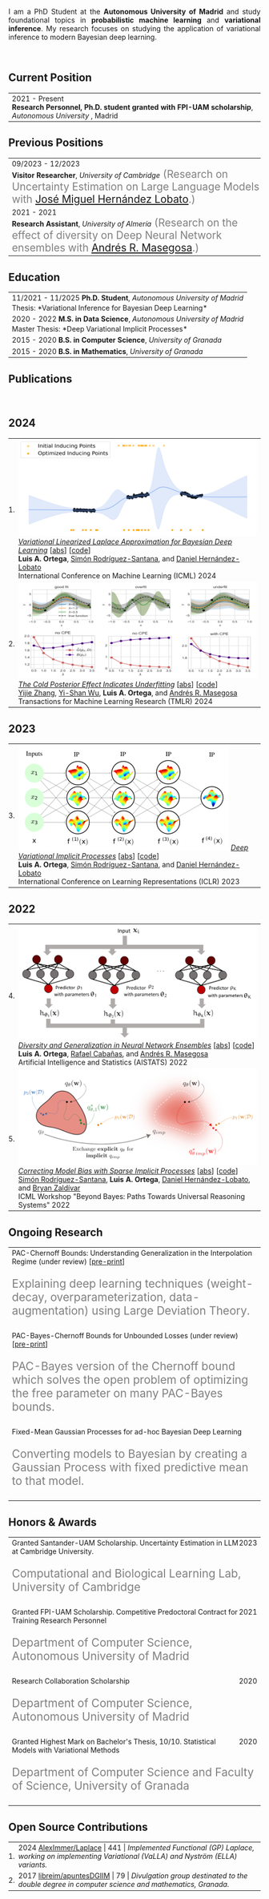 <p align='justify'>
I am a PhD Student at the
<b>Autonomous University of Madrid</b>
and study foundational topics in <b>probabilistic machine learning</b> and
<b>variational inference</b>.
My research focuses on studying the application of variational inference to modern Bayesian deep learning.
</p><br>


## <i class="fa fa-chevron-right"></i> Current Position

<table class="table table-hover">
  <tr>
    <td style='padding-right:0;'>
      <span class='cvdate'>2021&nbsp;-&nbsp;Present</span>
      <p markdown="1" style='margin: 0'><strong>Research Personnel, Ph.D. student granted with FPI-UAM scholarship</strong>, <em>Autonomous University</em>          , Madrid
</p>
    </td>
  </tr>
</table>


## <i class="fa fa-chevron-right"></i> Previous Positions
<table class="table table-hover">
<tr>
  <td style='padding-right:0;'>
<span class='cvdate'>09/2023&nbsp;-&nbsp;12/2023</span>
<p markdown="1" style='margin: 0'><strong>Visitor Researcher</strong>, <em>University of Cambridge</em><span markdown="1" style="color:grey;font-size:1.3rem;margin: 0">
(Research on Uncertainty Estimation on Large Language Models with <a href="https://jmhl.org/" target="_blank">José Miguel Hernández Lobato</a>.)
</span></p>
  </td>
</tr>
<tr>
  <td style='padding-right:0;'>
<span class='cvdate'>2021&nbsp;-&nbsp;2021</span>
<p markdown="1" style='margin: 0'><strong>Research Assistant</strong>, <em>University of Almería</em><span markdown="1" style="color:grey;font-size:1.3rem;margin: 0">
(Research on the effect of diversity on Deep Neural Network ensembles with <a href="https://andresmasegosa.github.io/" target="_blank">Andrés R. Masegosa</a>.)
</span></p>
  </td>
</tr>
</table>


## <i class="fa fa-chevron-right"></i> Education

<table class="table table-hover">
  <tr>
    <td>
      <span class='cvdate'>11/2021&nbsp;-&nbsp;11/2025</span>
      <strong>Ph.D. Student</strong>, <em>Autonomous University of Madrid</em>
      <br>
        <p style='margin-top:-1em;margin-bottom:0em' markdown='1'>
        <br> Thesis: *Variational Inference for Bayesian Deep Learning*
        </p>
    </td>
  </tr>
  <tr>
    <td>
      <span class='cvdate'>2020&nbsp;-&nbsp;2022</span>
      <strong>M.S. in Data Science</strong>, <em>Autonomous University of Madrid</em>
      <br>
        <p style='margin-top:-1em;margin-bottom:0em' markdown='1'>
        <br> Master Thesis: *Deep Variational Implicit Processes*
        </p>
    </td>
  </tr>
  <tr>
    <td>
      <span class='cvdate'>2015&nbsp;-&nbsp;2020</span>
      <strong>B.S. in Computer Science</strong>, <em>University of Granada</em>
      <br>
    </td>
  </tr>
  <tr>
    <td>
      <span class='cvdate'>2015&nbsp;-&nbsp;2020</span>
      <strong>B.S. in Mathematics</strong>, <em>University of Granada</em>
      <br>
    </td>
  </tr>
</table>


## <i class="fa fa-chevron-right"></i> Publications

<!-- [<a href="https://github.com/bamos/cv/blob/master/publications/all.bib">BibTeX</a>] -->
<!-- Representative publications that I am a primary author on are -->
<!-- <span style='background-color: #ffffd0'>highlighted.</span> -->
<br>
<!-- [<a href="https://scholar.google.com/citations?user=1Ly8qeoAAAAJ">Google Scholar</a>; 14+ citations, h-index: 1+] -->

<h2>2024</h2>
<table class="table table-hover">

<tr id="tr-ortega2024variational" >
<td align='right' style='padding-left:0;padding-right:0;'>
1.
</td>
<td>
<a href='https://proceedings.mlr.press/v235/ortega24a.html' target='_blank'><img src="images/publications/ortega2024variational.png" onerror="this.style.display='none'" class="publicationImg"/></a> 
<em><a href='https://proceedings.mlr.press/v235/ortega24a.html' target='_blank'>Variational Linearized Laplace Approximation for Bayesian Deep Learning</a> </em> 
[<a href='javascript:;'
    onclick='$("#abs_ortega2024variational").toggle()'>abs</a>] [<a href='https://github.com/Ludvins/Variational-LLA' target='_blank'>code</a>] <br>
<strong>Luis&nbsp;A.&nbsp;Ortega</strong>, <a href='https://www.iit.comillas.edu/personas/srsantana' target='_blank'>Simón&nbsp;Rodríguez-Santana</a>, and <a href='https://dhnzl.org' target='_blank'>Daniel&nbsp;Hernández-Lobato</a><br>
International Conference on Machine Learning (ICML) 2024  <br>

<div id="abs_ortega2024variational" style="text-align: justify; display: none" markdown="1">
<br> 
The Linearized Laplace Approximation (LLA) has been recently used to perform uncertainty estimation on the predictions of pre-trained deep neural networks (DNNs). However, its widespread application is hindered by significant computational costs, particularly in scenarios with a large number of training points or DNN parameters. Consequently, additional approximations of LLA, such as Kronecker-factored or diagonal approximate GGN matrices, are utilized, potentially compromising the model's performance. To address these challenges, we propose a new method for approximating LLA using a variational sparse Gaussian Process (GP). Our method is based on the dual RKHS formulation of GPs and retains, as the predictive mean, the output of the original DNN. Furthermore, it allows for efficient stochastic optimization, which results in sub-linear training time in the size of the training dataset. Specifically, its training cost is independent of the number of training points. We compare our proposed method against accelerated LLA (ELLA), which relies on the Nyström approximation, as well as other LLA variants employing the sample-then-optimize principle. Experimental results, both on regression and classification datasets, show that our method outperforms these already existing efficient variants of LLA, both in terms of the quality of the predictive distribution and in terms of total computational time.
</div>

</td>
</tr>


<tr id="tr-zhang2024cold" >
<td align='right' style='padding-left:0;padding-right:0;'>
2.
</td>
<td>
<a href='https://openreview.net/forum?id=GZORXGxHHT' target='_blank'><img src="images/publications/zhang2024cold.png" onerror="this.style.display='none'" class="publicationImg"/></a> 
<em><a href='https://openreview.net/forum?id=GZORXGxHHT' target='_blank'>The Cold Posterior Effect Indicates Underfitting</a> </em> 
[<a href='javascript:;'
    onclick='$("#abs_zhang2024cold").toggle()'>abs</a>] [<a href='https://github.com/pyijiezhang/cpe-underfit' target='_blank'>code</a>] <br>
<a href='https://sites.google.com/view/yijiezhang/home' target='_blank'>Yijie&nbsp;Zhang</a>, <a href='https://sites.google.com/view/yishanwu/home' target='_blank'>Yi-Shan&nbsp;Wu</a>, <strong>Luis&nbsp;A.&nbsp;Ortega</strong>, and <a href='https://andresmasegosa.github.io/' target='_blank'>Andrés&nbsp;R.&nbsp;Masegosa</a><br>
Transactions for Machine Learning Research (TMLR) 2024  <br>

<div id="abs_zhang2024cold" style="text-align: justify; display: none" markdown="1">
<br> 
The cold posterior effect (CPE) (Wenzel et al., 2020) in Bayesian deep learning shows that, for posteriors with a temperature T<1, the resulting posterior predictive could have better performance than the Bayesian posterior (T=1). As the Bayesian posterior is known to be optimal under perfect model specification, many recent works have studied the presence of CPE as a model misspecification problem, arising from the prior and/or from the likelihood. In this work, we provide a more nuanced understanding of the CPE as we show that misspecification leads to CPE only when the resulting Bayesian posterior underfits. In fact, we theoretically show that if there is no underfitting, there is no CPE. Furthermore, we show that these tempered posteriors with (T<1) are indeed proper Bayesian posteriors with a different combination of likelihood and prior parameterized by $T$. This observation validates the adjustment of the temperature hyperparameter T as a straightforward approach to mitigate underfitting in the Bayesian posterior. In essence, we show that by fine-tuning the temperature T we implicitly utilize alternative Bayesian posteriors, albeit with less misspecified likelihood and prior distributions.
</div>

</td>
</tr>

</table>
<h2>2023</h2>
<table class="table table-hover">

<tr id="tr-ortega2023deep" >
<td align='right' style='padding-left:0;padding-right:0;'>
3.
</td>
<td>
<a href='https://openreview.net/forum?id=8aeSJNbmbQq' target='_blank'><img src="images/publications/ortega2023deep.png" onerror="this.style.display='none'" class="publicationImg"/></a> 
<em><a href='https://openreview.net/forum?id=8aeSJNbmbQq' target='_blank'>Deep Variational Implicit Processes</a> </em> 
[<a href='javascript:;'
    onclick='$("#abs_ortega2023deep").toggle()'>abs</a>] [<a href='https://github.com/Ludvins/2023-ICLR-DVIP' target='_blank'>code</a>] <br>
<strong>Luis&nbsp;A.&nbsp;Ortega</strong>, <a href='https://www.iit.comillas.edu/personas/srsantana' target='_blank'>Simón&nbsp;Rodríguez-Santana</a>, and <a href='https://dhnzl.org' target='_blank'>Daniel&nbsp;Hernández-Lobato</a><br>
International Conference on Learning Representations (ICLR) 2023  <br>

<div id="abs_ortega2023deep" style="text-align: justify; display: none" markdown="1">
<br> 
Implicit processes (IPs) are a generalization of Gaussian processes (GPs). IPs may lack a closed-form expression but are easy to sample from. Examples include, among others, Bayesian neural networks or neural samplers. IPs can be used as priors over functions, resulting in flexible models with well-calibrated prediction uncertainty estimates. Methods based on IPs usually carry out function-space approximate inference, which overcomes some of the difficulties of parameter-space approximate inference. Nevertheless, the approximations employed often limit the expressiveness of the final model, resulting, e.g., in a Gaussian predictive distribution, which can be restrictive. We propose here a multi-layer generalization of IPs called the Deep Variational Implicit process (DVIP). This generalization is similar to that of deep GPs over GPs, but it is more flexible due to the use of IPs as the prior distribution over the latent functions. We describe a scalable variational inference algorithm for training DVIP and show that it outperforms previous IP-based methods and also deep GPs. We support these claims via extensive regression and classification experiments. We also evaluate DVIP on large datasets with up to several million data instances to illustrate its good scalability and performance.
</div>

</td>
</tr>

</table>
<h2>2022</h2>
<table class="table table-hover">

<tr id="tr-pmlr-v151-ortega22a" >
<td align='right' style='padding-left:0;padding-right:0;'>
4.
</td>
<td>
<a href='https://proceedings.mlr.press/v151/ortega22a.html' target='_blank'><img src="images/publications/pmlr-v151-ortega22a.png" onerror="this.style.display='none'" class="publicationImg"/></a> 
<em><a href='https://proceedings.mlr.press/v151/ortega22a.html' target='_blank'>Diversity and Generalization in Neural Network Ensembles</a> </em> 
[<a href='javascript:;'
    onclick='$("#abs_pmlr-v151-ortega22a").toggle()'>abs</a>] [<a href='https://github.com/PGM-Lab/2022-AISTATS-diversity' target='_blank'>code</a>] <br>
<strong>Luis&nbsp;A.&nbsp;Ortega</strong>, <a href='https://www.linkedin.com/in/rcabanasdepaz' target='_blank'>Rafael&nbsp;Cabañas</a>, and <a href='https://andresmasegosa.github.io/' target='_blank'>Andrés&nbsp;R.&nbsp;Masegosa</a><br>
Artificial Intelligence and Statistics (AISTATS) 2022  <br>

<div id="abs_pmlr-v151-ortega22a" style="text-align: justify; display: none" markdown="1">
<br> 
Ensembles are widely used in machine learning and, usually, provide state-of-the-art performance in many prediction tasks. From the very beginning, the diversity of an ensemble has been identified as a key factor for the superior performance of these models. But the exact role that diversity plays in ensemble models is poorly understood, specially in the context of neural networks. In this work, we combine and expand previously published results in a theoretically sound framework that describes the relationship between diversity and ensemble performance for a wide range of ensemble methods. More precisely, we provide sound answers to the following questions: how to measure diversity, how diversity relates to the generalization error of an ensemble, and how diversity is promoted by neural network ensemble algorithms. This analysis covers three widely used loss functions, namely, the squared loss, the cross-entropy loss, and the 0-1 loss; and two widely used model combination strategies, namely, model averaging and weighted majority vote. We empirically validate this theoretical analysis with neural network ensembles.
</div>

</td>
</tr>


<tr id="tr-santana2022correcting" >
<td align='right' style='padding-left:0;padding-right:0;'>
5.
</td>
<td>
<a href='https://arxiv.org/abs/2207.10673' target='_blank'><img src="images/publications/santana2022correcting.png" onerror="this.style.display='none'" class="publicationImg"/></a> 
<em><a href='https://arxiv.org/abs/2207.10673' target='_blank'>Correcting Model Bias with Sparse Implicit Processes</a> </em> 
[<a href='javascript:;'
    onclick='$("#abs_santana2022correcting").toggle()'>abs</a>] [<a href='https://github.com/simonrsantana/sparse-implicit-processes' target='_blank'>code</a>] <br>
<a href='https://www.iit.comillas.edu/personas/srsantana' target='_blank'>Simón&nbsp;Rodríguez-Santana</a>, <strong>Luis&nbsp;A.&nbsp;Ortega</strong>, <a href='https://dhnzl.org' target='_blank'>Daniel&nbsp;Hernández-Lobato</a>, and <a href='https://www.linkedin.com/in/bryan-zaldivar/' target='_blank'>Bryan&nbsp;Zaldívar</a><br>
ICML Workshop "Beyond Bayes: Paths Towards Universal Reasoning Systems" 2022  <br>

<div id="abs_santana2022correcting" style="text-align: justify; display: none" markdown="1">
<br> 
Model selection in machine learning (ML) is a crucial part of the Bayesian learning procedure. Model choice may impose strong biases on the resulting predictions, which can hinder the performance of methods such as Bayesian neural networks and neural samplers. On the other hand, newly proposed approaches for Bayesian ML exploit features of approximate inference in function space with implicit stochastic processes (a generalization of Gaussian processes). The approach of Sparse Implicit Processes (SIP) is particularly successful in this regard, since it is fully trainable and achieves flexible predictions. Here, we expand on the original experiments to show that SIP is capable of correcting model bias when the data generating mechanism differs strongly from the one implied by the model. We use synthetic datasets to show that SIP is capable of providing predictive distributions that reflect the data better than the exact predictions of the initial, but wrongly assumed model.
</div>

</td>
</tr>

</table>


## <i class="fa fa-chevron-right"></i> Ongoing Research
<table class="table table-hover">
<tr>
  <td>
  <!-- <div style='float: right'></div> -->
  <div>
    PAC-Chernoff Bounds: Understanding Generalization in the Interpolation Regime (under review)
        [<a href="https://arxiv.org/abs/2306.10947">pre-print</a>]
    <br><p style="color:grey;font-size:1.4rem">Explaining deep learning techniques (weight-decay, overparameterization, data-augmentation) using Large Deviation Theory.</p>
  </div>
  </td>
  <!-- <td class='col-md-2' style='text-align:right;'></td> -->
</tr>
<tr>
  <td>
  <!-- <div style='float: right'></div> -->
  <div>
    PAC-Bayes-Chernoff Bounds for Unbounded Losses (under review)
        [<a href="https://arxiv.org/abs/2401.01148">pre-print</a>]
    <br><p style="color:grey;font-size:1.4rem">PAC-Bayes version of the Chernoff bound which solves the open problem of optimizing the free parameter on many PAC-Bayes bounds.</p>
  </div>
  </td>
  <!-- <td class='col-md-2' style='text-align:right;'></td> -->
</tr>
<tr>
  <td>
  <!-- <div style='float: right'></div> -->
  <div>
    Fixed-Mean Gaussian Processes for ad-hoc Bayesian Deep Learning
    <br><p style="color:grey;font-size:1.4rem">Converting models to Bayesian by creating a Gaussian Process with fixed predictive mean to that model.</p>
  </div>
  </td>
  <!-- <td class='col-md-2' style='text-align:right;'></td> -->
</tr>
</table>


## <i class="fa fa-chevron-right"></i> Honors & Awards
<table class="table table-hover">
<tr>
  <td>
  <div style='float: right'>2023</div>
  <div>
    Granted Santander-UAM Scholarship. Uncertainty Estimation in LLM at Cambridge University.
    <br><p style="color:grey;font-size:1.4rem">Computational and Biological Learning Lab, University of Cambridge</p>
  </div>
  </td>
  <!-- <td class='col-md-2' style='text-align:right;'>2023</td> -->
</tr>
<tr>
  <td>
  <div style='float: right'>2021</div>
  <div>
    Granted FPI-UAM Scholarship. Competitive Predoctoral Contract for Training Research Personnel
    <br><p style="color:grey;font-size:1.4rem">Department of Computer Science, Autonomous University of Madrid</p>
  </div>
  </td>
  <!-- <td class='col-md-2' style='text-align:right;'>2021</td> -->
</tr>
<tr>
  <td>
  <div style='float: right'>2020</div>
  <div>
    Research Collaboration Scholarship
    <br><p style="color:grey;font-size:1.4rem">Department of Computer Science, Autonomous University of Madrid</p>
  </div>
  </td>
  <!-- <td class='col-md-2' style='text-align:right;'>2020</td> -->
</tr>
<tr>
  <td>
  <div style='float: right'>2020</div>
  <div>
    Granted Highest Mark on Bachelor's Thesis, 10/10. Statistical Models with Variational Methods
    <br><p style="color:grey;font-size:1.4rem">Department of Computer Science and Faculty of Science, University of Granada</p>
  </div>
  </td>
  <!-- <td class='col-md-2' style='text-align:right;'>2020</td> -->
</tr>
</table>


## <i class="fa fa-chevron-right"></i> Open Source Contributions
<table class="table table-hover">
<tr>
  <td align='right' style='padding-right:0;padding-left:0;'>1.</td>
  <td>
    <span class='cvdate'>2024</span>
    <a href="https://github.com/AlexImmer/Laplace">AlexImmer/Laplace</a> |
    <i class="fa fas fa-star"></i> 441 |
    <em>Implemented Functional (GP) Laplace, working on implementing Variational (VaLLA) and Nyström (ELLA) variants.</em>
    <!--  -->
    <!--     AlexImmer/Laplace  -->
    <!--  -->
  </td>
</tr>
<tr>
  <td align='right' style='padding-right:0;padding-left:0;'>2.</td>
  <td>
    <span class='cvdate'>2017</span>
    <a href="https://github.com/libreim/apuntesDGIIM">libreim/apuntesDGIIM</a> |
    <i class="fa fas fa-star"></i> 79 |
    <em>Divulgation group destinated to the double degree in computer science and mathematics, Granada.</em>
    <!--  -->
    <!--     libreim/apuntesDGIIM  -->
    <!--  -->
  </td>
</tr>
</table>
